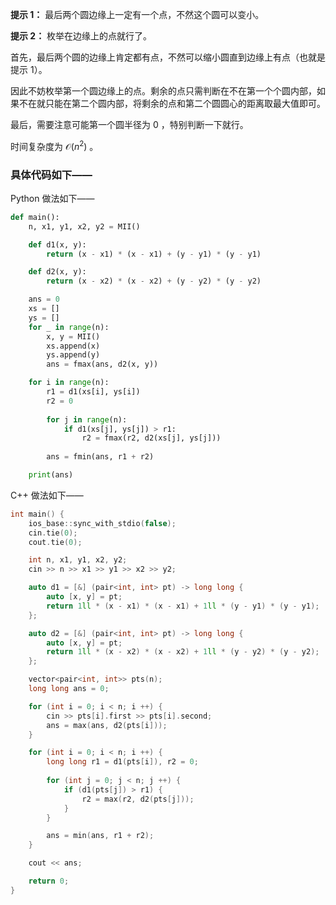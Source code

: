 **提示 1：** 最后两个圆边缘上一定有一个点，不然这个圆可以变小。

**提示 2：** 枚举在边缘上的点就行了。

首先，最后两个圆的边缘上肯定都有点，不然可以缩小圆直到边缘上有点（也就是提示 1）。

因此不妨枚举第一个圆边缘上的点。剩余的点只需判断在不在第一个个圆内部，如果不在就只能在第二个圆内部，将剩余的点和第二个圆圆心的距离取最大值即可。

最后，需要注意可能第一个圆半径为 $0$ ，特别判断一下就行。

时间复杂度为 $\mathcal{O}(n^2)$ 。

### 具体代码如下——

Python 做法如下——

```Python []
def main():
    n, x1, y1, x2, y2 = MII()

    def d1(x, y):
        return (x - x1) * (x - x1) + (y - y1) * (y - y1)

    def d2(x, y):
        return (x - x2) * (x - x2) + (y - y2) * (y - y2)

    ans = 0
    xs = []
    ys = []
    for _ in range(n):
        x, y = MII()
        xs.append(x)
        ys.append(y)
        ans = fmax(ans, d2(x, y))

    for i in range(n):
        r1 = d1(xs[i], ys[i])
        r2 = 0
        
        for j in range(n):
            if d1(xs[j], ys[j]) > r1:
                r2 = fmax(r2, d2(xs[j], ys[j]))
        
        ans = fmin(ans, r1 + r2)

    print(ans)
```

C++ 做法如下——

```cpp []
int main() {
    ios_base::sync_with_stdio(false);
    cin.tie(0);
    cout.tie(0);

    int n, x1, y1, x2, y2;
    cin >> n >> x1 >> y1 >> x2 >> y2;

    auto d1 = [&] (pair<int, int> pt) -> long long {
        auto [x, y] = pt;
        return 1ll * (x - x1) * (x - x1) + 1ll * (y - y1) * (y - y1);
    };

    auto d2 = [&] (pair<int, int> pt) -> long long {
        auto [x, y] = pt;
        return 1ll * (x - x2) * (x - x2) + 1ll * (y - y2) * (y - y2);
    };

    vector<pair<int, int>> pts(n);
    long long ans = 0;

    for (int i = 0; i < n; i ++) {
        cin >> pts[i].first >> pts[i].second;
        ans = max(ans, d2(pts[i]));
    }

    for (int i = 0; i < n; i ++) {
        long long r1 = d1(pts[i]), r2 = 0;
        
        for (int j = 0; j < n; j ++) {
            if (d1(pts[j]) > r1) {
                r2 = max(r2, d2(pts[j]));
            }
        }

        ans = min(ans, r1 + r2);
    }

    cout << ans;

    return 0;
}
```
